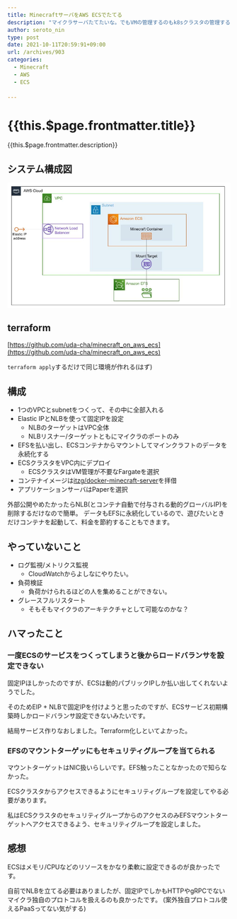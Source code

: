 ```yaml
---
title: MinecraftサーバをAWS ECSでたてる
description: "マイクラサーバたてたいな。でもVMの管理するのもk8sクラスタの管理するのも面倒だな。と思ってECS on Fargateでサーバレス/クラスタレスなマイクラサーバを立てました。"
author: seroto_nin
type: post
date: 2021-10-11T20:59:91+09:00
url: /archives/903
categories:
  - Minecraft
  - AWS
  - ECS

---
```

# {{this.$page.frontmatter.title}}

<Date/><CategoriesPerPost/>

{{this.$page.frontmatter.description}}

<!--more-->

## システム構成図

![system.jpg](./system.jpg)

## terraform

[https://github.com/uda-cha/minecraft_on_aws_ecs](https://github.com/uda-cha/minecraft_on_aws_ecs)

`terraform apply`するだけで同じ環境が作れる(はず)

## 構成

* 1つのVPCとsubnetをつくって、その中に全部入れる
* Elastic IPとNLBを使って固定IPを設定
  * NLBのターゲットはVPC全体
  * NLBリスナー/ターゲットともにマイクラのポートのみ
* EFSを払い出し、ECSコンテナからマウントしてマインクラフトのデータを永続化する
* ECSクラスタをVPC内にデプロイ
  * ECSクラスタはVM管理が不要なFargateを選択
* コンテナイメージは[itzg/docker-minecraft-server](https://github.com/itzg/docker-minecraft-server)を拝借
* アプリケーションサーバはPaperを選択

外部公開やめたかったらNLB(とコンテナ自動で付与される動的グローバルIP)を削除するだけなので簡単。
データもEFSに永続化しているので、遊びたいときだけコンテナを起動して、料金を節約することもできます。

## やっていないこと

* ログ監視/メトリクス監視
  * CloudWatchからよしなにやりたい。
* 負荷検証
  * 負荷かけられるほどの人を集めることができない。
* グレースフルリスタート
  * そもそもマイクラのアーキテクチャとして可能なのかな？

## ハマったこと

### 一度ECSのサービスをつくってしまうと後からロードバランサを設定できない

固定IPほしかったのですが、ECSは動的パブリックIPしか払い出してくれないようでした。

そのためEIP + NLBで固定IPを付けようと思ったのですが、ECSサービス初期構築時しかロードバランサ設定できないみたいです。

結局サービス作りなおしました。Terraform化しといてよかった。

### EFSのマウントターゲッにもセキュリティグループを当てられる

マウントターゲットはNIC扱いらしいです。EFS触ったことなかったので知らなかった。

ECSクラスタからアクセスできるようにセキュリティグループを設定してやる必要があります。

私はECSクラスタのセキュリティグループからのアクセスのみEFSマウントターゲットへアクセスできるよう、セキュリティグループを設定しました。

## 感想

ECSはメモリ/CPUなどのリソースをかなり柔軟に設定できるのが良かったです。

自前でNLBを立てる必要はありましたが、固定IPでしかもHTTPやgRPCでないマイクラ独自のプロトコルを扱えるのも良かったです。
(案外独自プロトコル使えるPaaSってない気がする)

<Comments />
